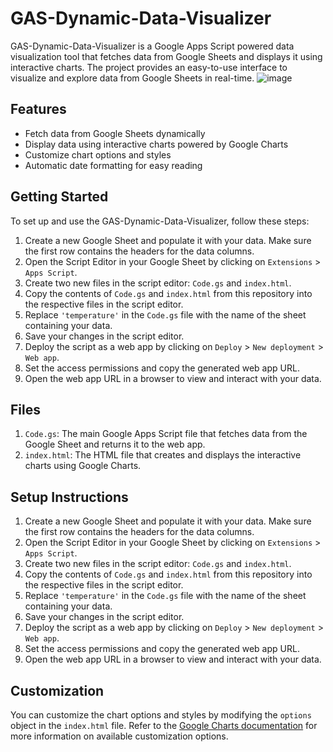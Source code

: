 # GAS-Dynamic-Data-Visualizer
 GAS-Dynamic-Data-Visualizer is a Google Apps Script powered data visualization tool that fetches data from Google Sheets and displays it using interactive charts. The project provides an easy-to-use interface to visualize and explore data from Google Sheets in real-time.
![image](https://user-images.githubusercontent.com/98264095/233547556-f9c96a96-cc75-41db-b321-a7c6f9bd3909.png)

## Features

- Fetch data from Google Sheets dynamically
- Display data using interactive charts powered by Google Charts
- Customize chart options and styles
- Automatic date formatting for easy reading

## Getting Started

To set up and use the GAS-Dynamic-Data-Visualizer, follow these steps:

1. Create a new Google Sheet and populate it with your data. Make sure the first row contains the headers for the data columns.
2. Open the Script Editor in your Google Sheet by clicking on `Extensions` > `Apps Script`.
3. Create two new files in the script editor: `Code.gs` and `index.html`.
4. Copy the contents of `Code.gs` and `index.html` from this repository into the respective files in the script editor.
5. Replace `'temperature'` in the `Code.gs` file with the name of the sheet containing your data.
6. Save your changes in the script editor.
7. Deploy the script as a web app by clicking on `Deploy` > `New deployment` > `Web app`.
8. Set the access permissions and copy the generated web app URL.
9. Open the web app URL in a browser to view and interact with your data.

## Files

1. `Code.gs`: The main Google Apps Script file that fetches data from the Google Sheet and returns it to the web app.
2. `index.html`: The HTML file that creates and displays the interactive charts using Google Charts.

## Setup Instructions

1. Create a new Google Sheet and populate it with your data. Make sure the first row contains the headers for the data columns.
2. Open the Script Editor in your Google Sheet by clicking on `Extensions` > `Apps Script`.
3. Create two new files in the script editor: `Code.gs` and `index.html`.
4. Copy the contents of `Code.gs` and `index.html` from this repository into the respective files in the script editor.
5. Replace `'temperature'` in the `Code.gs` file with the name of the sheet containing your data.
6. Save your changes in the script editor.
7. Deploy the script as a web app by clicking on `Deploy` > `New deployment` > `Web app`.
8. Set the access permissions and copy the generated web app URL.
9. Open the web app URL in a browser to view and interact with your data.

## Customization

You can customize the chart options and styles by modifying the `options` object in the `index.html` file. Refer to the [Google Charts documentation](https://developers.google.com/chart/interactive/docs/gallery) for more information on available customization options.




